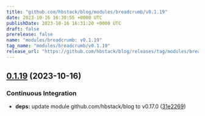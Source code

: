 ```yaml
---
title: "github.com/hbstack/blog/modules/breadcrumb/v0.1.19"
date: 2023-10-16 16:30:55 +0000 UTC
publishDate: 2023-10-16 16:31:20 +0000 UTC
draft: false
prerelease: false
name: "modules/breadcrumb: v0.1.19"
tag_name: "modules/breadcrumb/v0.1.19"
release_url: "https://github.com/hbstack/blog/releases/tag/modules/breadcrumb/v0.1.19"
---
```


## [0.1.19](https://github.com/hbstack/blog/compare/modules/breadcrumb/v0.1.18...modules/breadcrumb/v0.1.19) (2023-10-16)


### Continuous Integration

* **deps:** update module github.com/hbstack/blog to v0.17.0 ([31e2269](https://github.com/hbstack/blog/commit/31e2269889826b3a102fb1ac5ac1a0c09a88d652))
